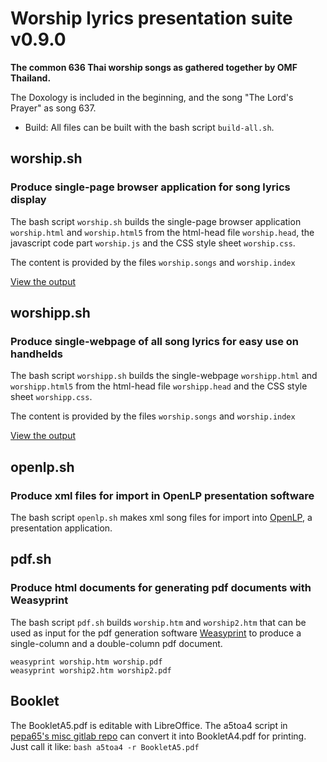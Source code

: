 # Worship lyrics presentation suite v0.9.0

**The common 636 Thai worship songs as gathered together by OMF Thailand.**

The Doxology is included in the beginning, and the song "The Lord's Prayer" as song 637.

* Build: All files can be built with the bash script `build-all.sh`.

## worship.sh

### Produce single-page browser application for song lyrics display

The bash script `worship.sh` builds the single-page browser application `worship.html` and `worship.html5`
from the html-head file `worship.head`, the javascript code part `worship.js` 
and the CSS style sheet `worship.css`.

The content is provided by the files `worship.songs` and `worship.index`

[View the output](https://good4.eu/thws)

## worshipp.sh

### Produce single-webpage of all song lyrics for easy use on handhelds

The bash script `worshipp.sh` builds the single-webpage `worshipp.html` and `worshipp.html5`
from the html-head file `worshipp.head` and the CSS style sheet `worshipp.css`.

The content is provided by the files `worship.songs` and `worship.index`

[View the output](https://good4.eu/thw)

## openlp.sh

### Produce xml files for import in OpenLP presentation software

The bash script `openlp.sh` makes xml song files for import into
[OpenLP](http://openlp.org), a presentation application.

## pdf.sh

### Produce html documents for generating pdf documents with Weasyprint

The bash script `pdf.sh` builds `worship.htm` and `worship2.htm` that can
be used as input for the pdf generation software [Weasyprint](http://weasyprint.org)
to produce a single-column and a double-column pdf document.

```
weasyprint worship.htm worship.pdf
weasyprint worship2.htm worship2.pdf
```

## Booklet

The BookletA5.pdf is editable with LibreOffice. The a5toa4 script in
[pepa65's misc gitlab repo](https://gitlab.com/pepa65/misc) can convert it into
BookletA4.pdf for printing. Just call it like: `bash a5toa4 -r BookletA5.pdf`
